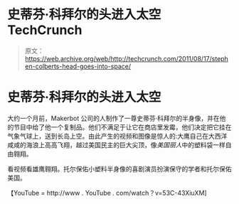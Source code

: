 # 史蒂芬·科拜尔的头进入太空 TechCrunch

> 原文：<https://web.archive.org/web/http://techcrunch.com/2011/08/17/stephen-colberts-head-goes-into-space/>

# 史蒂芬·科拜尔的头进入太空

大约一个月前，Makerbot 公司的人制作了一尊史蒂芬·科拜尔的半身像，并在他的节目中给了他一个复制品。他们不满足于让它在商店里发霉，他们决定把它挂在气象气球上，送到长岛上空。由此产生的视频和图像是惊人的:大鹰自己在大西洋咸咸的海浪上高高飞翔，越过美国民主的巨大尖顶，像*美国丽人*中的塑料袋一样自由翱翔。

看视频看雄鹰翱翔。托尔保佑小塑料半身像的喜剧演员扮演保守的学者和托尔保佑美国。

【YouTube = http://www . YouTube . com/watch？v=53C-43XiuXM]